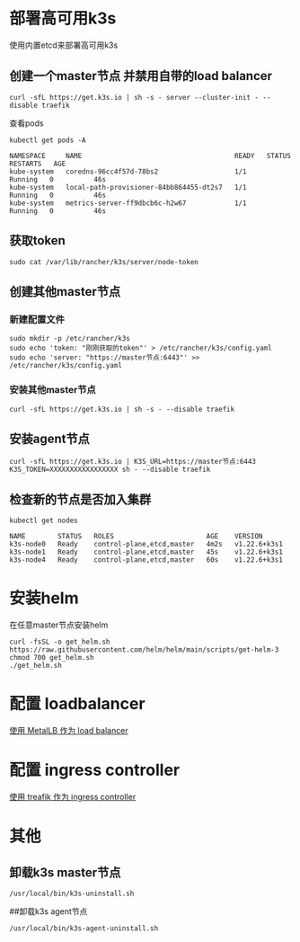 # 部署高可用k3s

使用内置etcd来部署高可用k3s

## 创建一个master节点 并禁用自带的load balancer
``` shell
curl -sfL https://get.k3s.io | sh -s - server --cluster-init - --disable traefik
```

查看pods
``` shell
kubectl get pods -A

NAMESPACE     NAME                                      READY   STATUS    RESTARTS   AGE
kube-system   coredns-96cc4f57d-78bs2                   1/1     Running   0          46s
kube-system   local-path-provisioner-84bb864455-dt2s7   1/1     Running   0          46s
kube-system   metrics-server-ff9dbcb6c-h2w67            1/1     Running   0          46s
```

## 获取token
``` shell
sudo cat /var/lib/rancher/k3s/server/node-token
```

## 创建其他master节点

### 新建配置文件
``` shell
sudo mkdir -p /etc/rancher/k3s
sudo echo 'token: "刚刚获取的token"' > /etc/rancher/k3s/config.yaml
sudo echo 'server: "https://master节点:6443"' >> /etc/rancher/k3s/config.yaml
```

### 安装其他master节点
``` shell
curl -sfL https://get.k3s.io | sh -s - --disable traefik
```

## 安装agent节点
``` shell
curl -sfL https://get.k3s.io | K3S_URL=https://master节点:6443 K3S_TOKEN=XXXXXXXXXXXXXXXXX sh - --disable traefik
```

## 检查新的节点是否加入集群
``` shell
kubectl get nodes

NAME        STATUS   ROLES                       AGE    VERSION
k3s-node0   Ready    control-plane,etcd,master   4m2s   v1.22.6+k3s1
k3s-node1   Ready    control-plane,etcd,master   45s    v1.22.6+k3s1
k3s-node4   Ready    control-plane,etcd,master   60s    v1.22.6+k3s1
```

# 安装helm
在任意master节点安装helm
``` shell
curl -fsSL -o get_helm.sh https://raw.githubusercontent.com/helm/helm/main/scripts/get-helm-3
chmod 700 get_helm.sh
./get_helm.sh
```

# 配置 loadbalancer

[使用 MetalLB 作为 load balancer](/k3s/metalLB)


# 配置 ingress controller

[使用 treafik 作为 ingress controller](/k3s/treafik)

# 其他

## 卸载k3s master节点
``` shell
/usr/local/bin/k3s-uninstall.sh
```

##卸载k3s agent节点
```
/usr/local/bin/k3s-agent-uninstall.sh
```

